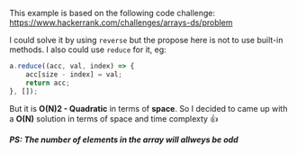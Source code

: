 This example is based on the following code challenge: https://www.hackerrank.com/challenges/arrays-ds/problem

I could solve it by using `reverse` but the propose here is not to use built-in methods. I also could use `reduce` for it, eg:

```javascript
a.reduce((acc, val, index) => {
    acc[size - index] = val;
    return acc;
}, []);
```

But it is **O(N)2 - Quadratic** in terms of **space**. So I decided to came up with a **O(N)** solution in terms of space and time complexty 👍

***PS: The number of elements in the array will allweys be odd***